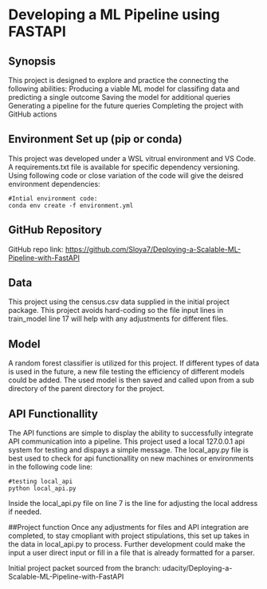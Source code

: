 # Developing a ML Pipeline using FASTAPI

## Synopsis
This project is designed to explore and practice the connecting the following abilities:
    Producing a viable ML model for classifing data and predicting a single outcome
    Saving the model for additional queries
    Generating a pipeline for the future queries
    Completing the project with GitHub actions


## Environment Set up (pip or conda)
This project was developed under a WSL vitrual environment and VS Code. A requirements.txt file is available for specific dependency versioning. Using following code or close variation of the code will give the deisred environment dependencies:

    #Intial environment code:
    conda env create -f environment.yml


    
## GitHub Repository
GitHub repo link: https://github.com/Sloya7/Deploying-a-Scalable-ML-Pipeline-with-FastAPI

## Data
This project using the census.csv data supplied in the initial project package. This project avoids hard-coding so the file input lines in train_model line 17 will help with any adjustments for different files. 

## Model
A random forest classifier is utilized for this project. If different types of data is used in the future, a new file testing the efficiency of different models could be added. The used model is then saved and called upon from a sub directory of the parent directory for the project. 

## API Functionallity
The API functions are simple to display the ability to successfully integrate API communication into a pipeline. This project used a local 127.0.0.1 api system for testing and dispays a simple message. The local_apy.py file is best used to check for api functionallity on new machines or environments in the following code line:

    #testing local_api
    python local_api.py
Inside the local_api.py file on line 7 is the line for adjusting the local address if needed. 


##Project function
Once any adjustments for files and API integration are completed, to stay cmopliant with project stipulations, this set up takes in the data in local_api.py to process. Further development could make the input a user direct input or fill in a file that is already formatted for a parser. 

Initial project packet sourced from the branch:  udacity/Deploying-a-Scalable-ML-Pipeline-with-FastAPI
